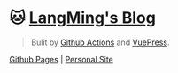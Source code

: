 # &#x1F431; [LangMing's Blog](https://weimin1992.github.io/)

> Bulit by [Github Actions](https://docs.github.com/zh/actions) and [VuePress](https://v2.vuepress.vuejs.org/zh/).

[Github Pages](https://weimin1992.github.io/) | [Personal Site](https://porridge.fun/blog)
